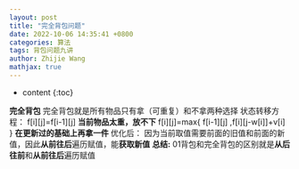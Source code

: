 ```yaml
---
layout: post
title: "完全背包问题"
date: 2022-10-06 14:35:41 +0800
categories: 算法
tags: 背包问题九讲
author: Zhijie Wang
mathjax: true
---
```


* content
{:toc}

**完全背包**
完全背包就是所有物品只有拿（可重复）和不拿两种选择
状态转移方程：
f[i][j]=f[i-1][j] **当前物品太重，放不下**
f[i][j]=max{ f[i-1][j] ,f[i][j-w[i]]+v[i] } **在更新过的基础上再拿一件**
优化后：
因为当前取值需要前面的旧值和前面的新值，因此**从前往后**遍历赋值，能**获取新值**
**总结:**
01背包和完全背包的区别就是**从后往前**和**从前往后**遍历赋值
